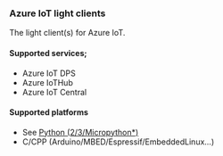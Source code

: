 ### Azure IoT light clients

The light client(s) for Azure IoT.

#### Supported services;
- Azure IoT DPS
- Azure IoTHub
- Azure IoT Central

#### Supported platforms

- See [Python (2/3/Micropython*)](python/README.md)
- C/CPP  (Arduino/MBED/Espressif/EmbeddedLinux...)

